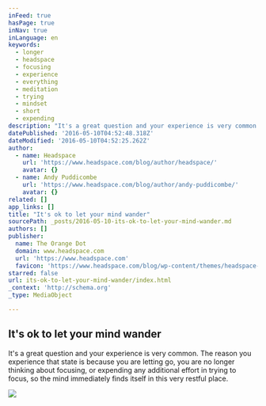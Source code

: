 ```yaml
---
inFeed: true
hasPage: true
inNav: true
inLanguage: en
keywords:
  - longer
  - headspace
  - focusing
  - experience
  - everything
  - meditation
  - trying
  - mindset
  - short
  - expending
description: "It's a great question and your experience is very common. The reason you experience that state is because you are letting go, you are no longer thinking about focusing, or expending any additional effort in trying to focus, so the mind immediately finds itself in this very restful place."
datePublished: '2016-05-10T04:52:48.318Z'
dateModified: '2016-05-10T04:52:25.262Z'
author:
  - name: Headspace
    url: 'https://www.headspace.com/blog/author/headspace/'
    avatar: {}
  - name: Andy Puddicombe
    url: 'https://www.headspace.com/blog/author/andy-puddicombe/'
    avatar: {}
related: []
app_links: []
title: "It's ok to let your mind wander"
sourcePath: _posts/2016-05-10-its-ok-to-let-your-mind-wander.md
authors: []
publisher:
  name: The Orange Dot
  domain: www.headspace.com
  url: 'https://www.headspace.com'
  favicon: 'https://www.headspace.com/blog/wp-content/themes/headspace-1.6.0/favicon.png'
starred: false
url: its-ok-to-let-your-mind-wander/index.html
_context: 'http://schema.org'
_type: MediaObject

---
```

<article style=""><h1>It's ok to let your mind wander</h1><p>It's a great question and your experience is very common. The reason you experience that state is because you are letting go, you are no longer thinking about focusing, or expending any additional effort in trying to focus, so the mind immediately finds itself in this very restful place.</p><img src="https://s3-us-west-2.amazonaws.com/hs-production-blog/blog/wp-content/uploads/2015/01/08050120/hsblog_Ask_Andy_01.png" /></article>